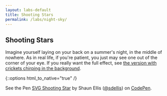 ```yaml
---
layout: labs-default
title: Shooting Stars
permalink: /labs/night-sky/
---
```

## Shooting Stars
Imagine yourself laying on your back on a summer's night, in the middle of nowhere. As in real life,
if you're patient, you just may see one out of the corner of your eye. If you really want the full effect,
see [the version with crickets chirping in the background](http://codepen.io/sdellis/pen/KzQRmE).

{::options html_to_native="true" /}

<p data-height="500" data-theme-id="0" data-slug-hash="pyaywN" data-default-tab="result" data-user="sdellis" class="codepen">See the Pen <a href="http://codepen.io/sdellis/pen/pyaywN/">SVG Shooting Star</a> by Shaun Ellis (<a href="http://codepen.io/sdellis">@sdellis</a>) on <a href="http://codepen.io">CodePen</a>.</p>
<script async src="//assets.codepen.io/assets/embed/ei.js"></script>
<!--
<canvas id="sky"></canvas>

<svg id="svg"></svg>


<script src="{{ "/js/night-sky.js" | prepend: site.baseurl }}"/>
<script src="{{ "/js/snap.svg-min.js" | prepend: site.baseurl }}"/>
<script src="{{ "/js/snap.js" | prepend: site.baseurl }}"/>
-->

